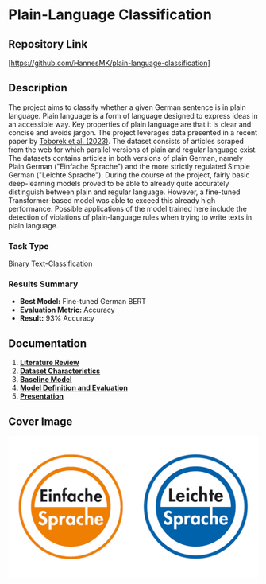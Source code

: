 # Plain-Language Classification

## Repository Link

[https://github.com/HannesMK/plain-language-classification]

## Description

The project aims to classify whether a given German sentence is in plain language. Plain language is a form of language designed to express ideas in an accessible way. Key properties of plain language are that it is clear and concise and avoids jargon. The project leverages data presented in a recent paper by [Toborek et al. (2023)](https://doi.org/10.48550/arXiv.2209.01106). The dataset consists of articles scraped from the web for which parallel versions of plain and regular language exist. The datasets contains articles in both versions of plain German, namely Plain German ("Einfache Sprache") and the more strictly regulated Simple German ("Leichte Sprache"). During the course of the project, fairly basic deep-learning models proved to be able to already quite accurately distinguish between plain and regular language. However, a fine-tuned Transformer-based model was able to exceed this already high performance. Possible applications of the model trained here include the detection of violations of plain-language rules when trying to write texts in plain language.

### Task Type

Binary Text-Classification

### Results Summary

- **Best Model:** Fine-tuned German BERT
- **Evaluation Metric:** Accuracy
- **Result:** 93% Accuracy

## Documentation

1. [**Literature Review**](0_LiteratureReview/README.md)
2. [**Dataset Characteristics**](1_DatasetCharacteristics/exploratory_data_analysis.ipynb)
3. [**Baseline Model**](2_BaselineModel/baseline_model.ipynb)
4. [**Model Definition and Evaluation**](3_Model/model_definition_evaluation)
5. [**Presentation**](4_Presentation/README.md)

## Cover Image

![Project Cover Image](CoverImage/cover_image.png)